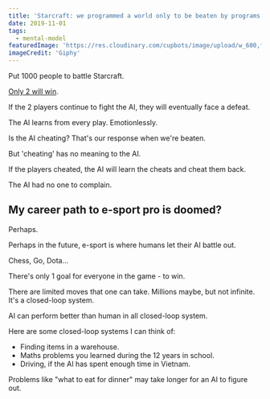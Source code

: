 ```yaml
---
title: 'Starcraft: we programmed a world only to be beaten by programs'
date: 2019-11-01
tags:
  - mental-model
featuredImage: 'https://res.cloudinary.com/cupbots/image/upload/w_600,f_auto/v1656941676/game-console.jpg'
imageCredit: 'Giphy'
---
```


Put 1000 people to battle Starcraft.

[Only 2 will win](https://www.theverge.com/2019/10/30/20939147/deepmind-google-alphastar-starcraft-2-research-grandmaster-level).

If the 2 players continue to fight the AI, they will eventually face a defeat.

The AI learns from every play. Emotionlessly.

Is the AI cheating? That's our response when we're beaten.

But 'cheating' has no meaning to the AI.

If the players cheated, the AI will learn the cheats and cheat them back.

The AI had no one to complain.

## My career path to e-sport pro is doomed?

Perhaps.

Perhaps in the future, e-sport is where humans let their AI battle out.

Chess, Go, Dota...

There's only 1 goal for everyone in the game - to win.

There are limited moves that one can take. Millions maybe, but not infinite. It's a closed-loop system.

AI can perform better than human in all closed-loop system.

Here are some closed-loop systems I can think of:

- Finding items in a warehouse.
- Maths problems you learned during the 12 years in school.
- Driving, if the AI has spent enough time in Vietnam.

Problems like "what to eat for dinner" may take longer for an AI to figure out.
